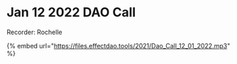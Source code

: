 # Jan 12 2022 DAO Call

Recorder: Rochelle

{% embed url="https://files.effectdao.tools/2021/Dao_Call_12_01_2022.mp3" %}
